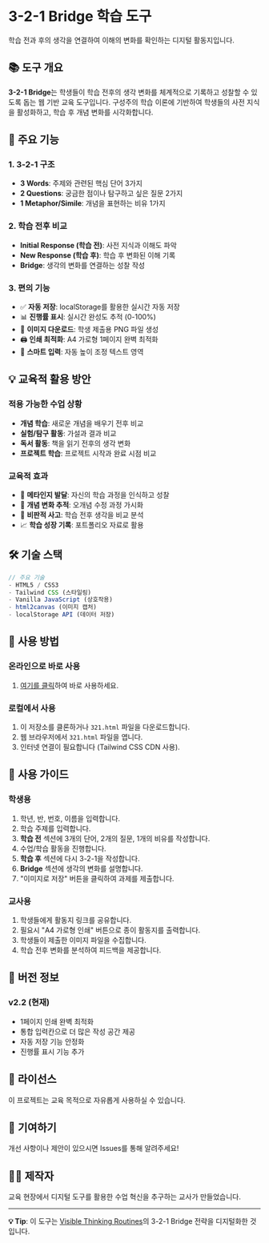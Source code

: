 # 3-2-1 Bridge 학습 도구

학습 전과 후의 생각을 연결하여 이해의 변화를 확인하는 디지털 활동지입니다.

## 📚 도구 개요

**3-2-1 Bridge**는 학생들이 학습 전후의 생각 변화를 체계적으로 기록하고 성찰할 수 있도록 돕는 웹 기반 교육 도구입니다. 구성주의 학습 이론에 기반하여 학생들의 사전 지식을 활성화하고, 학습 후 개념 변화를 시각화합니다.

## 🎯 주요 기능

### 1. **3-2-1 구조**
- **3 Words**: 주제와 관련된 핵심 단어 3가지
- **2 Questions**: 궁금한 점이나 탐구하고 싶은 질문 2가지  
- **1 Metaphor/Simile**: 개념을 표현하는 비유 1가지

### 2. **학습 전후 비교**
- **Initial Response (학습 전)**: 사전 지식과 이해도 파악
- **New Response (학습 후)**: 학습 후 변화된 이해 기록
- **Bridge**: 생각의 변화를 연결하는 성찰 작성

### 3. **편의 기능**
- ✅ **자동 저장**: localStorage를 활용한 실시간 자동 저장
- 📊 **진행률 표시**: 실시간 완성도 추적 (0-100%)
- 📸 **이미지 다운로드**: 학생 제출용 PNG 파일 생성
- 🖨️ **인쇄 최적화**: A4 가로형 1페이지 완벽 최적화
- 📝 **스마트 입력**: 자동 높이 조정 텍스트 영역

## 💡 교육적 활용 방안

### 적용 가능한 수업 상황
- **개념 학습**: 새로운 개념을 배우기 전후 비교
- **실험/탐구 활동**: 가설과 결과 비교
- **독서 활동**: 책을 읽기 전후의 생각 변화
- **프로젝트 학습**: 프로젝트 시작과 완료 시점 비교

### 교육적 효과
- 🧠 **메타인지 발달**: 자신의 학습 과정을 인식하고 성찰
- 🔄 **개념 변화 추적**: 오개념 수정 과정 가시화
- 💭 **비판적 사고**: 학습 전후 생각을 비교 분석
- 📈 **학습 성장 기록**: 포트폴리오 자료로 활용

## 🛠️ 기술 스택

```javascript
// 주요 기술
- HTML5 / CSS3
- Tailwind CSS (스타일링)
- Vanilla JavaScript (상호작용)
- html2canvas (이미지 캡처)
- localStorage API (데이터 저장)
```

## 🚀 사용 방법

### 온라인으로 바로 사용
1. [여기를 클릭](https://plusiam.github.io/321-bridge-worksheet/321.html)하여 바로 사용하세요.

### 로컬에서 사용
1. 이 저장소를 클론하거나 `321.html` 파일을 다운로드합니다.
2. 웹 브라우저에서 `321.html` 파일을 엽니다.
3. 인터넷 연결이 필요합니다 (Tailwind CSS CDN 사용).

## 📖 사용 가이드

### 학생용
1. 학년, 반, 번호, 이름을 입력합니다.
2. 학습 주제를 입력합니다.
3. **학습 전** 섹션에 3개의 단어, 2개의 질문, 1개의 비유를 작성합니다.
4. 수업/학습 활동을 진행합니다.
5. **학습 후** 섹션에 다시 3-2-1을 작성합니다.
6. **Bridge** 섹션에 생각의 변화를 설명합니다.
7. "이미지로 저장" 버튼을 클릭하여 과제를 제출합니다.

### 교사용
1. 학생들에게 활동지 링크를 공유합니다.
2. 필요시 "A4 가로형 인쇄" 버튼으로 종이 활동지를 출력합니다.
3. 학생들이 제출한 이미지 파일을 수집합니다.
4. 학습 전후 변화를 분석하여 피드백을 제공합니다.

## 🔄 버전 정보

### v2.2 (현재)
- 1페이지 인쇄 완벽 최적화
- 통합 입력칸으로 더 많은 작성 공간 제공
- 자동 저장 기능 안정화
- 진행률 표시 기능 추가

## 📝 라이선스

이 프로젝트는 교육 목적으로 자유롭게 사용하실 수 있습니다.

## 🤝 기여하기

개선 사항이나 제안이 있으시면 Issues를 통해 알려주세요!

## 👨‍🏫 제작자

교육 현장에서 디지털 도구를 활용한 수업 혁신을 추구하는 교사가 만들었습니다.

---

**💡 Tip**: 이 도구는 [Visible Thinking Routines](http://www.pz.harvard.edu/projects/visible-thinking)의 3-2-1 Bridge 전략을 디지털화한 것입니다.